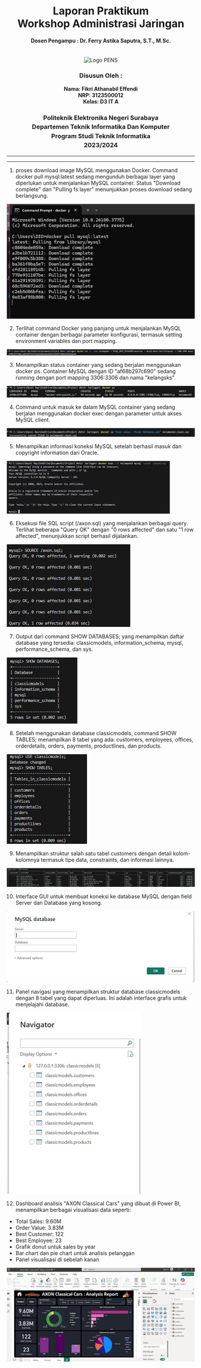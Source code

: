 <div align="center">
  <h1 style="text-align: center;font-weight: bold">Laporan Praktikum
  <br>Workshop Administrasi Jaringan</h1>
  <h4 style="text-align: center;">Dosen Pengampu : Dr. Ferry Astika Saputra, S.T., M.Sc.</h4>
</div>
<br />
<div align="center">
  <img src="https://upload.wikimedia.org/wikipedia/id/4/44/Logo_PENS.png" alt="Logo PENS">
  <h3 style="text-align: center;">Disusun Oleh : </h3>
  <p style="text-align: center;">
    <strong>Nama: Fikri Athanabil Effendi</strong><br>
    <strong>NRP: 3123500012 </strong><br>
    <strong>Kelas: D3 IT A</strong>
  </p>
<h3 style="text-align: center;line-height: 1.5">Politeknik Elektronika Negeri Surabaya<br>Departemen Teknik Informatika Dan Komputer<br>Program Studi Teknik Informatika<br>2023/2024</h3>
  <hr><hr>
</div>

1. proses download image MySQL menggunakan Docker. Command docker pull mysql:latest sedang mengunduh berbagai layer yang diperlukan untuk menjalankan MySQL container. Status "Download complete" dan "Pulling fs layer" menunjukkan proses download sedang berlangsung.

![](image/1.jpg)

2. Terlihat command Docker yang panjang untuk menjalankan MySQL container dengan berbagai parameter konfigurasi, termasuk setting environment variables dan port mapping.

![](image/2.jpg)

3.  Menampilkan status container yang sedang berjalan menggunakan docker ps. Container MySQL dengan ID "af68b297c690" sedang running dengan port mapping 3306:3306 dan nama "kelangsks".

![](image/3.jpg)

4. Command untuk masuk ke dalam MySQL container yang sedang berjalan menggunakan docker exec dengan parameter untuk akses MySQL client.

![](image/4.jpg)

5. Menampilkan informasi koneksi MySQL setelah berhasil masuk dan copyright information dari Oracle.

![](image/5.jpg)

6. Eksekusi file SQL script (/axon.sql) yang menjalankan berbagai query. Terlihat beberapa "Query OK" dengan "0 rows affected" dan satu "1 row affected", menunjukkan script berhasil dijalankan.

![](image/6.jpg)

7. Output dari command SHOW DATABASES; yang menampilkan daftar database yang tersedia: classicmodels, information_schema, mysql, performance_schema, dan sys.

![](image/7.jpg)

8. Setelah menggunakan database classicmodels, command SHOW TABLES; menampilkan 8 tabel yang ada: customers, employees, offices, orderdetails, orders, payments, productlines, dan products.

![](image/8.jpg)

9. Menampilkan struktur salah satu tabel customers dengan detail kolom-kolomnya termasuk tipe data, constraints, dan informasi lainnya.

![](image/9.jpg)

10. Interface GUI untuk membuat koneksi ke database MySQL dengan field Server dan Database yang kosong.

![](image/10.jpg)

11. Panel navigasi yang menampilkan struktur database classicmodels dengan 8 tabel yang dapat diperluas. Ini adalah interface grafis untuk menjelajahi database.

![](image/11.jpg)

12. Dashboard analisis "AXON Classical Cars" yang dibuat di Power BI, menampilkan berbagai visualisasi data seperti:

- Total Sales: 9.60M
- Order Value: 3.83M
- Best Customer: 122
- Best Employee: 23
- Grafik donut untuk sales by year
- Bar chart dan pie chart untuk analisis pelanggan
- Panel visualisasi di sebelah kanan

![](image/12.jpg)
